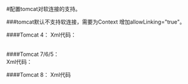 

#配置tomcat对软连接的支持。
 
###tomcat默认不支持软连接，需要为Context 增加allowLinking="true"。



####Tomcat 4：
	Xml代码：
	<Context path="/test" docBase="/usr/local/pjt/images">  
  		<Resources className="org.apache.naming.resources.FileDirContext" allowLinking="true"/>  
	</Context> 

####Tomcat 7/6/5：   
	Xml代码：
	<Context path="/test" docBase="/usr/local/pjt/images" allowLinking="true"/>  
 

####Tomcat 8：
	Xml代码
    <Context path="/test" docBase="/usr/local/pjt/images">  
      <Resources allowLinking="true"/> 
    </Context>  
 